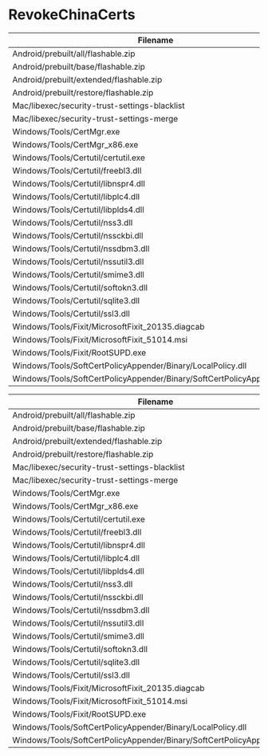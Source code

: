 ﻿RevokeChinaCerts
==============

Filename | SHA-3(256)
--- | ---
Android/prebuilt/all/flashable.zip | EFC63024C6567A8E1EE7EC25FD682D75A47E8744689F2390E7CBE44DD0B1FA54
Android/prebuilt/base/flashable.zip | 7B1B712A75F9F8464B2040C7E34E0C4E4D902A4D77A31312D7E6605087C45B3F
Android/prebuilt/extended/flashable.zip | 825E43A8BDF3363D6034FB50C0C1EBCB142C7629D96DCB6BDB9C6503A382B7D1
Android/prebuilt/restore/flashable.zip | 6F781974D15C4992640ACD48C1DD40ED3EDF65C908F29531B1E1CDC1C6CCD118
Mac/libexec/security-trust-settings-blacklist | 7FEC5F46CDC0BD1EF677C0AF4D45E58E8928A8DF892A3D2576407406270E4DD4
Mac/libexec/security-trust-settings-merge | 8F4E8AB79223825FCA2EF8828B772BB6B3D52580AB7ED36474F8FEE178343CC9
Windows/Tools/CertMgr.exe | D1F4D88E351B9B0781697AB4AF7614EBD4C02A08F3564E75D9F327F11C203805
Windows/Tools/CertMgr_x86.exe | 795C0A45043C9816EE0B6347AF1AAE376D7B2155566F99D65628E2A2463E7E1C
Windows/Tools/Certutil/certutil.exe | 8A6A0B6BA6C4666037211596CCE336FD4D3E50D65FE14A84A658F7B452AFB785
Windows/Tools/Certutil/freebl3.dll | AD698CDA38379E71FA847129CAA13AE64D1BDAF4B2D675EA944F9116BDE150A7
Windows/Tools/Certutil/libnspr4.dll | 06D6D184C8EB1F8F7743FA580D4B087A3D927463347A8905F4A41B0E08960008
Windows/Tools/Certutil/libplc4.dll | 6ACF562877F10C0DDA3144FD5471177E6192A507E5B9592B4C2598EB88D18377
Windows/Tools/Certutil/libplds4.dll | A770CAE12E5C05109A5B087A47C1DBD36ED2C83FC18F43C963A020F25CEA7CD7
Windows/Tools/Certutil/nss3.dll | F6EAD98F1C4D863B172DA064538736508D8B55C7295F9990B80E9EE37DAC813D
Windows/Tools/Certutil/nssckbi.dll | 9B58D49D8B1511464BB040C5F32FB26F1D4E4373D21BBB9F03F0923258C5635B
Windows/Tools/Certutil/nssdbm3.dll | 4A450C756532071B9F9E98A1AF919F19C06B192CFF885315714F9BFBA1A533EB
Windows/Tools/Certutil/nssutil3.dll | 172D0AE905E2F6F646BCD57E0A50D4FF38E6C4059EFFC8D02E194028C794C862
Windows/Tools/Certutil/smime3.dll | 69924A9D9455BE78EEC1E11A68FFB871CAD823EF7589C9D6AB0201BBE39C711B
Windows/Tools/Certutil/softokn3.dll | 1954EAED9405192F9DD022E81BFB711A0B6CA7651C9E269E0C884484F51083E1
Windows/Tools/Certutil/sqlite3.dll | E59D855F8B8F040FDA5B03F3D47C379B9FD0F3AF0B3653BB75AE1649FB503808
Windows/Tools/Certutil/ssl3.dll | 38677DEEBC8C2D9DE78E6D4643D894E715BA65366ED0271D4FA43EEAC2D271BB
Windows/Tools/Fixit/MicrosoftFixit_20135.diagcab | 7121D2027E619CB8A8E45120588BC396B8152114F325392B33AD63FFA0DDE1AA
Windows/Tools/Fixit/MicrosoftFixit_51014.msi | 38EB89A9B0E1808AFBD67B5FD09A2938DB5D66DCA1233D2FAF0B4CAED03BDB3F
Windows/Tools/Fixit/RootSUPD.exe | 865F90501F42A1F01A76EB9294A4995A7D917551967065534555ADDC498669F1
Windows/Tools/SoftCertPolicyAppender/Binary/LocalPolicy.dll | 880EFB6C04F8B23EBD87F889A38A6EF5F839C0D59EC2FD53F77EC95B6EE2652E
Windows/Tools/SoftCertPolicyAppender/Binary/SoftCertPolicyAppender.exe | 928B4810412F805DC972408A3A94CF411E059B7D62C678FDE755A737AFBBB711

Filename | SHA-2(256)
--- | ---
Android/prebuilt/all/flashable.zip | 39DEC039D0F4A607CFE8E74C182AA8EBC7A215467725A8D30FC878CB1DAB3674
Android/prebuilt/base/flashable.zip | F96707713316CBEED67B4F29048A3F8D2691A44FC96E6374E95ECD1B09AB53B9
Android/prebuilt/extended/flashable.zip | CFC5FD163858C7FB56FDD20693A5D899E0AA4DD7E7B91F71F1168EABB11EA229
Android/prebuilt/restore/flashable.zip | A8C05378F401A068AE4E441742BCDED32B2A29B8AB298AA7EEA4BA58E0923D2B
Mac/libexec/security-trust-settings-blacklist | D588DC6725002F05A8B8A32D0029FA3820C797A1CCAF8A78D29CBFC42926F1BE
Mac/libexec/security-trust-settings-merge | 96165F3FA0F4B8154B0BF40319FE1E8E4AE6017A103261613FB7CD109B13D51D
Windows/Tools/CertMgr.exe | 86F59A37724772C72E000289B062EC1960AC49D0602FBB8E5940B1B01B321D0F
Windows/Tools/CertMgr_x86.exe | 98D79697304084B0ADAEED06BB1EC4D490CEF370BF51BE413C07178EEA14FCE0
Windows/Tools/Certutil/certutil.exe | BD238840D2CDD5282E4A00AA4F55C49DFA5134CACAC5743BAC01384D9A992396
Windows/Tools/Certutil/freebl3.dll | BF7B20717E9B944420CBC356250B6E6CB7203F74AE0629A86D221E5E268DE2AF
Windows/Tools/Certutil/libnspr4.dll | 7B352FB9AD8178C5494B1C4DEF0BDFC3D141B605B8408CA988079967F489964D
Windows/Tools/Certutil/libplc4.dll | DD903FBABA52649CC8FAAB728734B001773671FF878508C1876F9417F1C38DE5
Windows/Tools/Certutil/libplds4.dll | F1AC34F46C6CA949CEA28B689D336110FB6862C5C308F504EBF4CCF6D38617E3
Windows/Tools/Certutil/nss3.dll | 1FCB20CC48D2474920364F00E94E3F250F450B2072CB81B0DD9559715F7B227F
Windows/Tools/Certutil/nssckbi.dll | 12D1838DF146491C305B2BA4EFA95FA97EE03D336E0EBC13FF334851D2BDC60F
Windows/Tools/Certutil/nssdbm3.dll | 0727BDF7AD5780673121003AE4BE19B723BD9385C31103B114D7746B31803405
Windows/Tools/Certutil/nssutil3.dll | 531323640566E0F8EC382E85A03C6A34ADA1BF27DDA40A6D663E69F1B59F30FC
Windows/Tools/Certutil/smime3.dll | 128D44B78554EEA068F93A8810D072ED44822D255F291F5074DBC2222000C94E
Windows/Tools/Certutil/softokn3.dll | 603574D2D35C88773DA140D9FB77B6CFA0AC4C95A94CDA0C9940323E8F38F386
Windows/Tools/Certutil/sqlite3.dll | 4C1704EF920BBC153F419B0EE4805B942862B96A3B70A56A9196F28A66A837BF
Windows/Tools/Certutil/ssl3.dll | BF08FF27B6EA5993D8B6BB66FAE10290442F8445FDEFB5E675B099D70FC2B152
Windows/Tools/Fixit/MicrosoftFixit_20135.diagcab | 8754ED0492B9ED509221CD0CFA918E86BF9FF7F52331D62455B32F3E2F1361D0
Windows/Tools/Fixit/MicrosoftFixit_51014.msi | B777B520A98563548E4A56D7DE0AE3B9413C7DDBCD10DE625143876F102E569A
Windows/Tools/Fixit/RootSUPD.exe | 2BFF74B83DC66FC74DF2F527071C1CA80A992BA2B887F6043B09564D1B814213
Windows/Tools/SoftCertPolicyAppender/Binary/LocalPolicy.dll | 77A1D9CA18CF70927BB7FC46D3EDAE88CB08472B2ABE554ED9EDBD28D2D9795F
Windows/Tools/SoftCertPolicyAppender/Binary/SoftCertPolicyAppender.exe | 310ACC716AF33FA97555C6146821241B8FED43D76AF0FA1DEC279017C2F273D1
